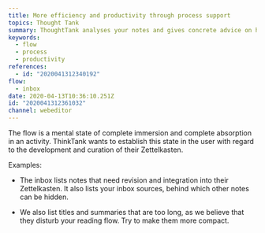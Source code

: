 ```yaml
---
title: More efficiency and productivity through process support
topics: Thought Tank
summary: ThoughtTank analyses your notes and gives concrete advice on how you can further develop or improve your notes in the next step.
keywords:
  - flow
  - process
  - productivity
references:
  - id: "2020041312340192"
flow:
  - inbox
date: 2020-04-13T10:36:10.251Z
id: "2020041312361032"
channel: webeditor
---
```

The flow is a mental state of complete immersion and complete absorption in an
activity. ThinkTank wants to establish this state in the user with regard to
the development and curation of their Zettelkasten.

Examples:

* The inbox lists notes that need revision and integration into their Zettelkasten. It also lists your inbox sources, behind which other notes can be hidden.

* We also list titles and summaries that are too long, as we believe that they disturb your reading flow. Try to make them more compact.
